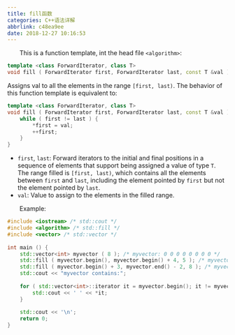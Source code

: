 ```yaml
---
title: fill函数
categories: C++语法详解
abbrlink: c48ea9ee
date: 2018-12-27 10:16:53
---
```

&emsp;&emsp;This is a function template, int the head file `<algorithm>`:<!--more-->

``` cpp
template <class ForwardIterator, class T>
void fill ( ForwardIterator first, ForwardIterator last, const T &val );
```

Assigns val to all the elements in the range `[first, last)`. The behavior of this function template is equivalent to:

``` cpp
template <class ForwardIterator, class T>
void fill ( ForwardIterator first, ForwardIterator last, const T &val ) {
    while ( first != last ) {
        *first = val;
        ++first;
    }
}
```

- `first`, `last`: Forward iterators to the initial and final positions in a sequence of elements that support being assigned a value of type `T`. The range filled is `[first, last)`, which contains all the elements between `first` and `last`, including the element pointed by `first` but not the element pointed by `last`.
- `val`: Value to assign to the elements in the filled range.

&emsp;&emsp;Example:

``` cpp
#include <iostream> /* std::cout */
#include <algorithm> /* std::fill */
#include <vector> /* std::vector */
​
int main () {
    std::vector<int> myvector ( 8 ); /* myvector: 0 0 0 0 0 0 0 0 */
    std::fill ( myvector.begin(), myvector.begin() + 4, 5 ); /* myvector: 5 5 5 5 0 0 0 0 */
    std::fill ( myvector.begin() + 3, myvector.end() - 2, 8 ); /* myvector: 5 5 5 8 8 8 0 0 */
    std::cout << "myvector contains:";
​
    for ( std::vector<int>::iterator it = myvector.begin(); it != myvector.end(); ++it ) {
        std::cout << ' ' << *it;
    }
​
    std::cout << '\n';
    return 0;
}
```